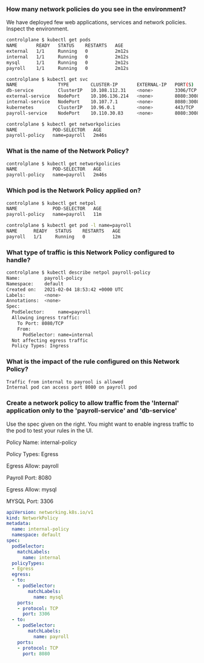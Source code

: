 ### How many network policies do you see in the environment?
    
We have deployed few web applications, services and network policies. Inspect the environment.

```bash
controlplane $ kubectl get pods
NAME       READY   STATUS    RESTARTS   AGE
external   1/1     Running   0          2m12s
internal   1/1     Running   0          2m12s
mysql      1/1     Running   0          2m12s
payroll    1/1     Running   0          2m12s

controlplane $ kubectl get svc
NAME               TYPE        CLUSTER-IP       EXTERNAL-IP   PORT(S)          AGE
db-service         ClusterIP   10.108.112.31    <none>        3306/TCP         2m25s
external-service   NodePort    10.106.136.214   <none>        8080:30080/TCP   2m25s
internal-service   NodePort    10.107.7.1       <none>        8080:30082/TCP   2m25s
kubernetes         ClusterIP   10.96.0.1        <none>        443/TCP          39m
payroll-service    NodePort    10.110.30.83     <none>        8080:30083/TCP   2m25s

controlplane $ kubectl get networkpolicies
NAME             POD-SELECTOR   AGE
payroll-policy   name=payroll   2m46s
```    


### What is the name of the Network Policy?
    
```bash
controlplane $ kubectl get networkpolicies
NAME             POD-SELECTOR   AGE
payroll-policy   name=payroll   2m46s
```

### Which pod is the Network Policy applied on?
    
```bash
controlplane $ kubectl get netpol
NAME             POD-SELECTOR   AGE
payroll-policy   name=payroll   11m

controlplane $ kubectl get pod -l name=payroll
NAME      READY   STATUS    RESTARTS   AGE
payroll   1/1     Running   0          12m
```



### What type of traffic is this Network Policy configured to handle?
    
```bash
controlplane $ kubectl describe netpol payroll-policy 
Name:         payroll-policy
Namespace:    default
Created on:   2021-02-04 18:53:42 +0000 UTC
Labels:       <none>
Annotations:  <none>
Spec:
  PodSelector:     name=payroll
  Allowing ingress traffic:
    To Port: 8080/TCP
    From:
      PodSelector: name=internal
  Not affecting egress traffic
  Policy Types: Ingress
```


### What is the impact of the rule configured on this Network Policy?
    
```bash
Traffic from internal to payrool is allowed
Internal pod can access port 8080 on payroll pod
```



### Create a network policy to allow traffic from the 'Internal' application only to the 'payroll-service' and 'db-service'


Use the spec given on the right. You might want to enable ingress traffic to the pod to test your rules in the UI.

Policy Name: internal-policy

Policy Types: Egress

Egress Allow: payroll

Payroll Port: 8080

Egress Allow: mysql

MYSQL Port: 3306


```yaml
apiVersion: networking.k8s.io/v1
kind: NetworkPolicy
metadata:
  name: internal-policy
  namespace: default
spec:
  podSelector:
    matchLabels:
      name: internal
  policyTypes:
  - Egress
  egress:
  - to:
    - podSelector:
        matchLabels:
          name: mysql
    ports:
    - protocol: TCP
      port: 3306
  - to:
    - podSelector:
        matchLabels:
          name: payroll
    ports:
    - protocol: TCP
      port: 8080
```